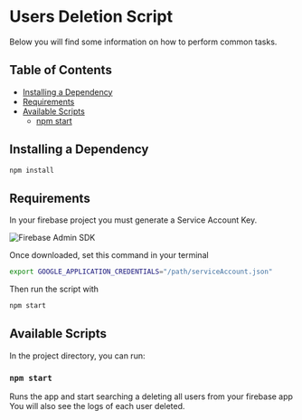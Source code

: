 # Users Deletion Script 

Below you will find some information on how to perform common tasks.<br>

## Table of Contents
- [Installing a Dependency](#installing-a-dependency)
- [Requirements](#requirements)
- [Available Scripts](#available-scripts)
  - [npm start](#npm-start)

## Installing a Dependency

```sh
npm install
```

## Requirements

In your firebase project you must generate a Service Account Key. 

![Firebase Admin SDK](https://hackernoon.com/hn-images/1*1aRZ-Z32fyG6zv4zpvcZAw.png)

Once downloaded, set this command in your terminal

```sh
export GOOGLE_APPLICATION_CREDENTIALS="/path/serviceAccount.json"
```

Then run the script with

```sh
npm start
```


## Available Scripts

In the project directory, you can run:

### `npm start`

Runs the app and start searching a deleting all users from your firebase app
You will also see the logs of each user deleted.

